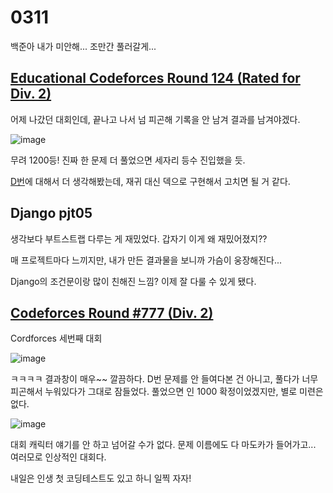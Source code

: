 # 0311

백준아 내가 미안해... 조만간 풀러갈게...



## [Educational Codeforces Round 124 (Rated for Div. 2)](https://codeforces.com/contest/1651)

어제 나갔던 대회인데, 끝나고 나서 넘 피곤해 기록을 안 남겨 결과를 남겨야겠다.

![image](https://user-images.githubusercontent.com/97663863/157918277-de042f88-ccf8-4f3a-b3a6-a0e0af97c9a0.png)

무려 1200등! 진짜 한 문제 더 풀었으면 세자리 등수 진입했을 듯.

[D번](https://codeforces.com/contest/1651/problem/D)에 대해서 더 생각해봤는데, 재귀 대신 덱으로 구현해서 고치면 될 거 같다. 



## Django pjt05

생각보다 부트스트랩 다루는 게 재밌었다. 갑자기 이게 왜 재밌어졌지??

매 프로젝트마다 느끼지만, 내가 만든 결과물을 보니까 가슴이 웅장해진다...

Django의 조건문이랑 많이 친해진 느낌? 이제 잘 다룰 수 있게 됐다.



## [Codeforces Round #777 (Div. 2)](https://codeforces.com/contest/1647)

Cordforces 세번째 대회

![image](https://user-images.githubusercontent.com/97663863/157916464-53afc14f-e959-4de1-9819-d0b02f3ac12d.png)

ㅋㅋㅋㅋ 결과창이 매우~~ 깔끔하다. D번 문제를 안 들여다본 건 아니고, 풀다가 너무 피곤해서 누워있다가 그대로 잠들었다. 풀었으면 인 1000 확정이었겠지만, 별로 미련은 없다.

![image](https://user-images.githubusercontent.com/97663863/157917101-1759ec4f-c187-46a1-9dc9-c49752087f39.png)

대회 캐릭터 얘기를 안 하고 넘어갈 수가 없다. 문제 이름에도 다 마도카가 들어가고... 여러모로 인상적인 대회다. 

내일은 인생 첫 코딩테스트도 있고 하니 일찍 자자!